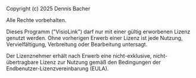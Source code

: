 Copyright (c) 2025 Dennis Bacher

Alle Rechte vorbehalten.

Dieses Programm ("VisioLink") darf nur mit einer gültig erworbenen Lizenz genutzt werden. 
Ohne vorherigen Erwerb einer Lizenz ist jede Nutzung, Vervielfältigung, Verbreitung oder 
Bearbeitung untersagt.

Der Lizenznehmer erhält nach Erwerb eine nicht-exklusive, nicht-übertragbare Lizenz zur 
Nutzung gemäß den Bedingungen der Endbenutzer-Lizenzvereinbarung (EULA).

